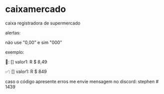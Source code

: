 # caixamercado
caixa registradora de supermercado 

alertas:

não use "0,00" e sim "000"

exemplo:

🚫: [] valor1: R $ 8,49

✅: [] valor1: R $ 849

caso o código apresente erros me envie mensagem no discord:
stephen # 1439
